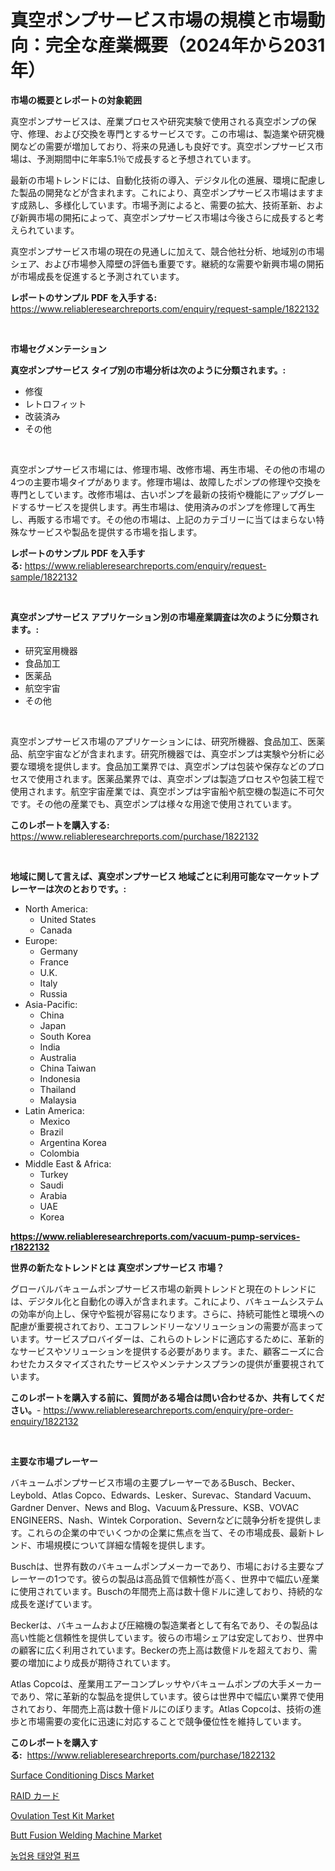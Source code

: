 <p><h1>真空ポンプサービス市場の規模と市場動向：完全な産業概要（2024年から2031年）</h1></p><p><strong>市場の概要とレポートの対象範囲</strong></p>
<p><p>真空ポンプサービスは、産業プロセスや研究実験で使用される真空ポンプの保守、修理、および交換を専門とするサービスです。この市場は、製造業や研究機関などの需要が増加しており、将来の見通しも良好です。真空ポンプサービス市場は、予測期間中に年率5.1％で成長すると予想されています。</p><p>最新の市場トレンドには、自動化技術の導入、デジタル化の進展、環境に配慮した製品の開発などが含まれます。これにより、真空ポンプサービス市場はますます成熟し、多様化しています。市場予測によると、需要の拡大、技術革新、および新興市場の開拓によって、真空ポンプサービス市場は今後さらに成長すると考えられています。</p><p>真空ポンプサービス市場の現在の見通しに加えて、競合他社分析、地域別の市場シェア、および市場参入障壁の評価も重要です。継続的な需要や新興市場の開拓が市場成長を促進すると予測されています。</p></p>
<p><strong>レポートのサンプル PDF を入手する:</strong> <a href="https://www.reliableresearchreports.com/enquiry/request-sample/1822132">https://www.reliableresearchreports.com/enquiry/request-sample/1822132</a></p>
<p>&nbsp;</p>
<p><strong>市場セグメンテーション</strong></p>
<p><strong>真空ポンプサービス タイプ別の市場分析は次のように分類されます。:</strong></p>
<p><ul><li>修復</li><li>レトロフィット</li><li>改装済み</li><li>その他</li></ul></p>
<p>&nbsp;</p>
<p><p>真空ポンプサービス市場には、修理市場、改修市場、再生市場、その他の市場の4つの主要市場タイプがあります。修理市場は、故障したポンプの修理や交換を専門としています。改修市場は、古いポンプを最新の技術や機能にアップグレードするサービスを提供します。再生市場は、使用済みのポンプを修理して再生し、再販する市場です。その他の市場は、上記のカテゴリーに当てはまらない特殊なサービスや製品を提供する市場を指します。</p></p>
<p><strong>レポートのサンプル PDF を入手する:</strong>&nbsp;<a href="https://www.reliableresearchreports.com/enquiry/request-sample/1822132">https://www.reliableresearchreports.com/enquiry/request-sample/1822132</a></p>
<p>&nbsp;</p>
<p><strong> 真空ポンプサービス アプリケーション別の市場産業調査は次のように分類されます。:</strong></p>
<p><ul><li>研究室用機器</li><li>食品加工</li><li>医薬品</li><li>航空宇宙</li><li>その他</li></ul></p>
<p>&nbsp;</p>
<p><p>真空ポンプサービス市場のアプリケーションには、研究所機器、食品加工、医薬品、航空宇宙などが含まれます。研究所機器では、真空ポンプは実験や分析に必要な環境を提供します。食品加工業界では、真空ポンプは包装や保存などのプロセスで使用されます。医薬品業界では、真空ポンプは製造プロセスや包装工程で使用されます。航空宇宙産業では、真空ポンプは宇宙船や航空機の製造に不可欠です。その他の産業でも、真空ポンプは様々な用途で使用されています。</p></p>
<p><strong>このレポートを購入する:</strong>&nbsp; <a href="https://www.reliableresearchreports.com/purchase/1822132">https://www.reliableresearchreports.com/purchase/1822132</a></p>
<p>&nbsp;</p>
<p><strong>地域に関して言えば、真空ポンプサービス 地域ごとに利用可能なマーケットプレーヤーは次のとおりです。:</strong></p>
<p><ul>
    <li>
        North America:
        <ul>
            <li>United States</li>
            <li>Canada</li>
        </ul>
    </li>
    <li>
        Europe:
        <ul>
            <li>Germany</li>
            <li>France</li>
            <li>U.K.</li>
            <li>Italy</li>
            <li>Russia</li>
        </ul>
    </li>
    <li>
        Asia-Pacific:
        <ul>
            <li>China</li>
            <li>Japan</li>
            <li>South Korea</li>
            <li>India</li>
            <li>Australia</li>
            <li>China Taiwan</li>
            <li>Indonesia</li>
            <li>Thailand</li>
            <li>Malaysia</li>
        </ul>
    </li>
    <li>
        Latin America:
        <ul>
            <li>Mexico</li>
            <li>Brazil</li>
            <li>Argentina Korea</li>
            <li>Colombia</li>
        </ul>
    </li>
    <li>
        Middle East & Africa:
        <ul>
            <li>Turkey</li>
            <li>Saudi</li>
            <li>Arabia</li>
            <li>UAE</li>
            <li>Korea</li>
        </ul>
    </li>
    </ul></p>
<p><strong><a href="https://www.reliableresearchreports.com/vacuum-pump-services-r1822132">https://www.reliableresearchreports.com/vacuum-pump-services-r1822132</a></strong>&nbsp;</p>
<p><strong>世界の新たなトレンドとは 真空ポンプサービス 市場？</strong></p>
<p><p>グローバルバキュームポンプサービス市場の新興トレンドと現在のトレンドには、デジタル化と自動化の導入が含まれます。これにより、バキュームシステムの効率が向上し、保守や監視が容易になります。さらに、持続可能性と環境への配慮が重要視されており、エコフレンドリーなソリューションの需要が高まっています。サービスプロバイダーは、これらのトレンドに適応するために、革新的なサービスやソリューションを提供する必要があります。また、顧客ニーズに合わせたカスタマイズされたサービスやメンテナンスプランの提供が重要視されています。</p></p>
<p><strong>このレポートを購入する前に、質問がある場合は問い合わせるか、共有してください。</strong>- <a href="https://www.reliableresearchreports.com/enquiry/pre-order-enquiry/1822132">https://www.reliableresearchreports.com/enquiry/pre-order-enquiry/1822132</a></p>
<p>&nbsp;</p>
<p><strong>主要な市場プレーヤー</strong></p>
<p><p>バキュームポンプサービス市場の主要プレーヤーであるBusch、Becker、Leybold、Atlas Copco、Edwards、Lesker、Surevac、Standard Vacuum、Gardner Denver、News and Blog、Vacuum＆Pressure、KSB、VOVAC ENGINEERS、Nash、Wintek Corporation、Severnなどに競争分析を提供します。これらの企業の中でいくつかの企業に焦点を当て、その市場成長、最新トレンド、市場規模について詳細な情報を提供します。</p><p>Buschは、世界有数のバキュームポンプメーカーであり、市場における主要なプレーヤーの1つです。彼らの製品は高品質で信頼性が高く、世界中で幅広い産業に使用されています。Buschの年間売上高は数十億ドルに達しており、持続的な成長を遂げています。</p><p>Beckerは、バキュームおよび圧縮機の製造業者として有名であり、その製品は高い性能と信頼性を提供しています。彼らの市場シェアは安定しており、世界中の顧客に広く利用されています。Beckerの売上高は数億ドルを超えており、需要の増加により成長が期待されています。</p><p>Atlas Copcoは、産業用エアーコンプレッサやバキュームポンプの大手メーカーであり、常に革新的な製品を提供しています。彼らは世界中で幅広い業界で使用されており、年間売上高は数十億ドルにのぼります。Atlas Copcoは、技術の進歩と市場需要の変化に迅速に対応することで競争優位性を維持しています。</p></p>
<p><strong>このレポートを購入する:</strong>&nbsp;&nbsp;<a href="https://www.reliableresearchreports.com/purchase/1822132">https://www.reliableresearchreports.com/purchase/1822132</a></p>
<p><p><a href="https://www.linkedin.com/pulse/decoding-surface-conditioning-discs-market-metrics-share-trends-fxvzf?trackingId=76vQI8HAPOMePU%2BdA%2FimCQ%3D%3D">Surface Conditioning Discs Market</a></p><p><a href="https://medium.com/@isabeleterson7845/raid%E3%82%AB%E3%83%BC%E3%83%89%E5%B8%82%E5%A0%B4%E8%A6%8F%E6%A8%A1%E3%81%AF-%E3%82%B0%E3%83%AD%E3%83%BC%E3%83%90%E3%83%AB%E7%94%A3%E6%A5%AD%E3%81%AB%E3%81%8A%E3%81%91%E3%82%8B%E6%9C%80%E9%81%A9%E3%81%AA%E3%83%9E%E3%83%BC%E3%82%B1%E3%83%86%E3%82%A3%E3%83%B3%E3%82%B0%E3%83%81%E3%83%A3%E3%83%8D%E3%83%AB%E3%82%92%E6%98%8E%E3%82%89%E3%81%8B%E3%81%AB%E3%81%97%E3%81%BE%E3%81%99-fff214b8e9ee">RAID カード</a></p><p><a href="https://www.linkedin.com/pulse/ovulation-test-kit-market-size-outlook-forecast-2024-helvf?trackingId=4qjUsKiBfkoz0x5D70ImbA%3D%3D">Ovulation Test Kit Market</a></p><p><a href="https://github.com/dimitrishawkinswaynenp91rgz/Market-Research-Report-List-2/blob/main/butt-fusion-welding-machine-market.md">Butt Fusion Welding Machine Market</a></p><p><a href="https://medium.com/@alexemumu2022/%EB%86%8D%EC%97%85-%ED%83%9C%EC%96%91%EA%B4%91-%ED%8E%8C%ED%94%84-%EC%8B%9C%EC%9E%A5-%EA%B2%BD%EC%9F%81-%EB%B6%84%EC%84%9D-%EC%8B%9C%EC%9E%A5-%ED%8A%B8%EB%A0%8C%EB%93%9C-%EB%B0%8F-2031%EB%85%84%EA%B9%8C%EC%A7%80%EC%9D%98-%EC%98%88%EC%B8%A1-8753e9ed9fb7">농업용 태양열 펌프</a></p></p>